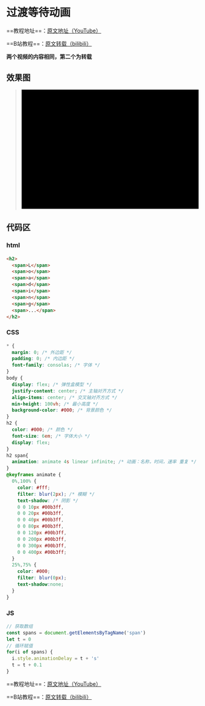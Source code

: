 # 过渡等待动画
==教程地址==：[原文地址（YouTube）](https://youtu.be/bOcXNaUN20M)

==B站教程==：[原文转载（bilibili）](https://www.bilibili.com/video/av89332359/)

**两个视频的内容相同，第二个为转载**

## 效果图
>![演示图片](演示.gif)

## 代码区

### html
```html
<h2>
  <span>L</span>
  <span>o</span>
  <span>a</span>
  <span>d</span>
  <span>i</span>
  <span>n</span>
  <span>g</span>
  <span>...</span>
</h2>
```
### CSS
```css
* {
  margin: 0; /* 外边距 */
  padding: 0; /* 内边距 */
  font-family: consolas; /* 字体 */
}
body {
  display: flex; /* 弹性盒模型 */
  justify-content: center; /* 主轴对齐方式 */
  align-items: center; /* 交叉轴对齐方式 */
  min-height: 100vh; /* 最小高度 */
  background-color: #000; /* 背景颜色 */
}
h2 {
  color: #000; /* 颜色 */
  font-size: 6em; /* 字体大小 */
  display: flex;
}
h2 span{
  animation: animate 4s linear infinite; /* 动画：名称，时间，速率 重复 */
}
@keyframes animate {
  0%,100% {
    color: #fff;
    filter: blur(2px); /* 模糊 */
    text-shadow: /* 阴影 */
    0 0 10px #00b3ff,
    0 0 20px #00b3ff,
    0 0 40px #00b3ff,
    0 0 80px #00b3ff,
    0 0 120px #00b3ff,
    0 0 200px #00b3ff,
    0 0 300px #00b3ff,
    0 0 400px #00b3ff;
  }
  25%,75% {
    color: #000;
    filter: blur(0px);
    text-shadow:none;
  }
}
```
### JS
```javascript
// 获取数组
const spans = document.getElementsByTagName('span')
let t = 0
// 循环赋值
for(i of spans) {
  i.style.animationDelay = t + 's'
  t = t + 0.1
}
```
==教程地址==：[原文地址（YouTube）](https://youtu.be/bOcXNaUN20M)

==B站教程==：[原文转载（bilibili）](https://www.bilibili.com/video/av89332359/)